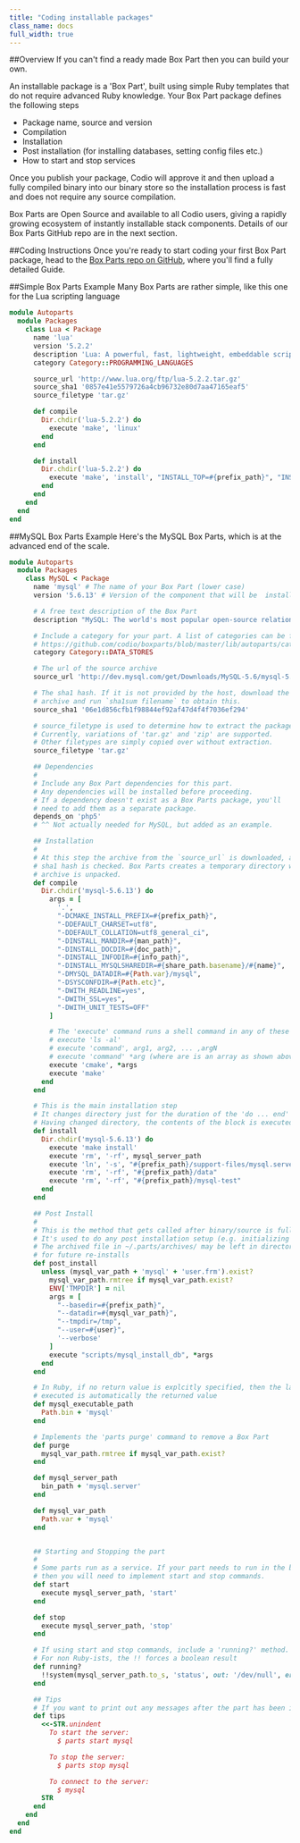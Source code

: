 ```yaml
---
title: "Coding installable packages"
class_name: docs
full_width: true
---
```


##Overview
If you can't find a ready made Box Part then you can build your own. 

An installable  package is a 'Box Part', built using simple Ruby templates that do not require advanced Ruby knowledge. Your Box Part package defines the following steps

- Package name, source and version
- Compilation
- Installation
- Post installation (for installing databases, setting config files etc.)
- How to start and stop services

Once you publish your package, Codio will approve it and then upload a fully compiled binary into our binary store so the installation process is fast and does not require any source compilation.

Box Parts are Open Source and available to all Codio users, giving a rapidly growing ecosystem of instantly installable stack components. Details of our Box Parts GitHub repo are in the next section.

##Coding Instructions
Once you're ready to start coding your first Box Part package, head to the [Box Parts repo on GitHub](https://github.com/codio/boxparts), where you'll find a fully detailed Guide.

##Simple Box Parts Example
Many Box Parts are rather simple, like this one for the Lua scripting language

```ruby
module Autoparts
  module Packages
    class Lua < Package
      name 'lua'
      version '5.2.2'
      description 'Lua: A powerful, fast, lightweight, embeddable scripting language'
      category Category::PROGRAMMING_LANGUAGES

      source_url 'http://www.lua.org/ftp/lua-5.2.2.tar.gz'
      source_sha1 '0857e41e5579726a4cb96732e80d7aa47165eaf5'
      source_filetype 'tar.gz'

      def compile
        Dir.chdir('lua-5.2.2') do
          execute 'make', 'linux'
        end
      end

      def install
        Dir.chdir('lua-5.2.2') do
          execute 'make', 'install', "INSTALL_TOP=#{prefix_path}", "INSTALL_MAN=#{man_path}/man1"
        end
      end
    end
  end
end
```

##MySQL Box Parts Example
Here's the MySQL Box Parts, which is at the advanced end of the scale.

```ruby
module Autoparts
  module Packages
    class MySQL < Package
      name 'mysql' # The name of your Box Part (lower case)
      version '5.6.13' # Version of the component that will be  installed.

      # A free text description of the Box Part
      description "MySQL: The world's most popular open-source relational database"

      # Include a category for your part. A list of categories can be found at
	  # https://github.com/codio/boxparts/blob/master/lib/autoparts/category.rb
      category Category::DATA_STORES

      # The url of the source archive
      source_url 'http://dev.mysql.com/get/Downloads/MySQL-5.6/mysql-5.6.13.tar.gz'

      # The sha1 hash. If it is not provided by the host, download the
      # archive and run `sha1sum filename` to obtain this.
      source_sha1 '06e1d856cfb1f98844ef92af47d4f4f7036ef294'

      # source_filetype is used to determine how to extract the package.
      # Currently, variations of 'tar.gz' and 'zip' are supported. 
      # Other filetypes are simply copied over without extraction.
      source_filetype 'tar.gz'

      ## Dependencies
      #
      # Include any Box Part dependencies for this part.
      # Any dependencies will be installed before proceeding.
      # If a dependency doesn't exist as a Box Parts package, you'll
      # need to add them as a separate package.
      depends_on 'php5' 
      # ^^ Not actually needed for MySQL, but added as an example.

      ## Installation
      #
      # At this step the archive from the `source_url` is downloaded, and the
      # sha1 hash is checked. Box Parts creates a temporary directory where the
      # archive is unpacked.
      def compile
        Dir.chdir('mysql-5.6.13') do
          args = [
            '.',
            "-DCMAKE_INSTALL_PREFIX=#{prefix_path}",
            "-DDEFAULT_CHARSET=utf8",
            "-DDEFAULT_COLLATION=utf8_general_ci",
            "-DINSTALL_MANDIR=#{man_path}",
            "-DINSTALL_DOCDIR=#{doc_path}",
            "-DINSTALL_INFODIR=#{info_path}",
            "-DINSTALL_MYSQLSHAREDIR=#{share_path.basename}/#{name}",
            "-DMYSQL_DATADIR=#{Path.var}/mysql",
            "-DSYSCONFDIR=#{Path.etc}",
            "-DWITH_READLINE=yes",
            "-DWITH_SSL=yes",
            "-DWITH_UNIT_TESTS=OFF"
          ]

          # The 'execute' command runs a shell command in any of these ways
          # execute 'ls -al'
          # execute 'command', arg1, arg2, ... ,argN
          # execute 'command' *arg (where are is an array as shown above)
          execute 'cmake', *args
          execute 'make'
        end
      end

      # This is the main installation step
      # It changes directory just for the duration of the 'do ... end' block
      # Having changed directory, the contents of the block is executed
      def install
        Dir.chdir('mysql-5.6.13') do
          execute 'make install'
          execute 'rm', '-rf', mysql_server_path
          execute 'ln', '-s', "#{prefix_path}/support-files/mysql.server", "#{bin_path}/"
          execute 'rm', '-rf', "#{prefix_path}/data"
          execute 'rm', '-rf', "#{prefix_path}/mysql-test"
        end
      end

      ## Post Install
      #
      # This is the method that gets called after binary/source is fully installed
      # It's used to do any post installation setup (e.g. initializing a default db)
      # The archived file in ~/.parts/archives/ may be left in directory 
      # for future re-installs
      def post_install
        unless (mysql_var_path + 'mysql' + 'user.frm').exist?
          mysql_var_path.rmtree if mysql_var_path.exist?
          ENV['TMPDIR'] = nil
          args = [
            "--basedir=#{prefix_path}",
            "--datadir=#{mysql_var_path}",
            "--tmpdir=/tmp",
            "--user=#{user}",
            '--verbose'
          ]
          execute "scripts/mysql_install_db", *args
        end
      end

      # In Ruby, if no return value is explcitly specified, then the last line
      # executed is automatically the returned value
      def mysql_executable_path
        Path.bin + 'mysql'
      end

      # Implements the 'parts purge' command to remove a Box Part
      def purge
        mysql_var_path.rmtree if mysql_var_path.exist?
      end

      def mysql_server_path
        bin_path + 'mysql.server'
      end

      def mysql_var_path
        Path.var + 'mysql'
      end


      ## Starting and Stopping the part
      #
      # Some parts run as a service. If your part needs to run in the background
      # then you will need to implement start and stop commands.
      def start
        execute mysql_server_path, 'start'
      end

      def stop
        execute mysql_server_path, 'stop'
      end

      # If using start and stop commands, include a 'running?' method.
      # For non Ruby-ists, the !! forces a boolean result
      def running?
        !!system(mysql_server_path.to_s, 'status', out: '/dev/null', err: '/dev/null')
      end

      ## Tips
      # If you want to print out any messages after the part has been installed
      def tips
        <<-STR.unindent
          To start the server:
            $ parts start mysql

          To stop the server:
            $ parts stop mysql

          To connect to the server:
            $ mysql
        STR
      end
    end
  end
end
```
